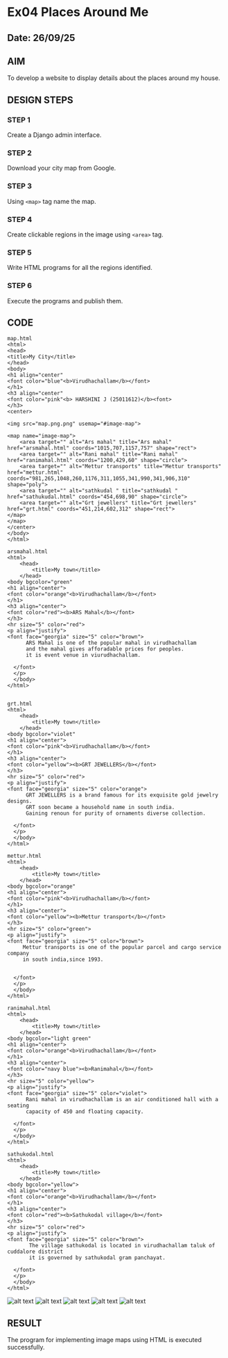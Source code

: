 # Ex04 Places Around Me
## Date: 26/09/25

## AIM
To develop a website to display details about the places around my house.

## DESIGN STEPS

### STEP 1
Create a Django admin interface.

### STEP 2
Download your city map from Google.

### STEP 3
Using ```<map>``` tag name the map.

### STEP 4
Create clickable regions in the image using ```<area>``` tag.

### STEP 5
Write HTML programs for all the regions identified.

### STEP 6
Execute the programs and publish them.

## CODE
```
map.html
<html>
<head>
<title>My City</title>
</head>
<body>
<h1 align="center"    
<font color="blue"<b>Virudhachallam</b></font>
</h1>
<h3 align="center"
<font color="pink"<b> HARSHINI J (25011612)</b><font>
</h3> 
<center>

<img src="map.png.png" usemap="#image-map">

<map name="image-map">
    <area target="" alt="Ars mahal" title="Ars mahal" href="arsmahal.html" coords="1015,707,1157,757" shape="rect">
    <area target="" alt="Rani mahal" title="Rani mahal" href="ranimahal.html" coords="1200,429,60" shape="circle">
    <area target="" alt="Mettur transports" title="Mettur transports" href="mettur.html" coords="981,265,1048,260,1176,311,1055,341,990,341,906,310" shape="poly">
    <area target="" alt="sathkudal " title="sathkudal " href="sathukudal.html" coords="454,698,90" shape="circle">
    <area target="" alt="Grt jewellers" title="Grt jewellers" href="grt.html" coords="451,214,602,312" shape="rect">
</map>
</map>    
</center>   
</body>
</html>

arsmahal.html
<html>
    <head>
        <title>My town</title>
    </head>
<body bgcolor="green" 
<h1 align="center">
<font color="orange"<b>Virudhachallam</b></font>    
</h1> 
<h3 align="center">
<font color="red"><b>ARS Mahal</b></font> 
</h3>
<hr size="5" color="red"> 
<p align="justify">
<font face="georgia" size="5" color="brown">
      ARS Mahal is one of the popular mahal in virudhachallam
      and the mahal gives afforadable prices for peoples. 
      it is event venue in viurudhachallam. 
        
  </font>
  </p>
  </body>
</html>


grt.html
<html>
    <head>
        <title>My town</title>
    </head>
<body bgcolor="violet" 
<h1 align="center">
<font color="pink"<b>Virudhachallam</b></font>    
</h1> 
<h3 align="center">
<font color="yellow"><b>GRT JEWELLERS</b></font> 
</h3>
<hr size="5" color="red"> 
<p align="justify">
<font face="georgia" size="5" color="orange">
      GRT JEWELLERS is a brand famous for its exquisite gold jewelry designs.
      GRT soon became a household name in south india.
      Gaining renoun for purity of ornaments diverse collection.
        
  </font>
  </p>
  </body>
</html>

mettur.html
<html>
    <head>
        <title>My town</title>
    </head>
<body bgcolor="orange" 
<h1 align="center">
<font color="pink"<b>Virudhachallam</b></font>    
</h1> 
<h3 align="center">
<font color="yellow"><b>Mettur transport</b></font> 
</h3>
<hr size="5" color="green"> 
<p align="justify">
<font face="georgia" size="5" color="brown">
     Mettur transports is one of the popular parcel and cargo service company
     in south india,since 1993.

        
  </font>
  </p>
  </body>
</html>

ranimahal.html
<html>
    <head>
        <title>My town</title>
    </head>
<body bgcolor="light green" 
<h1 align="center">
<font color="orange"<b>Virudhachallam</b></font>    
</h1> 
<h3 align="center">
<font color="navy blue"><b>Ranimahal</b></font> 
</h3>
<hr size="5" color="yellow"> 
<p align="justify">
<font face="georgia" size="5" color="violet">
      Rani mahal in virudhachallam is an air conditioned hall with a seating
      capacity of 450 and floating capacity. 
        
  </font>
  </p>
  </body>
</html>

sathukodal.html
<html>
    <head>
        <title>My town</title>
    </head>
<body bgcolor="yellow">
<h1 align="center">
<font color="orange"<b>Virudhachallam</b></font>    
</h1> 
<h3 align="center">
<font color="red"><b>Sathukodal village</b></font> 
</h3>
<hr size="5" color="red"> 
<p align="justify">
<font face="georgia" size="5" color="brown">
       The village sathukodal is located in virudhachallam taluk of cuddalore district
       it is governed by sathukodal gram panchayat.
        
  </font>
  </p>
  </body>
</html>

```
![alt text](ars.png)
![alt text](grt.png)
![alt text](mettur.png)
![alt text](rani.png)
![alt text](sathukodal.png)



## RESULT
The program for implementing image maps using HTML is executed successfully.
